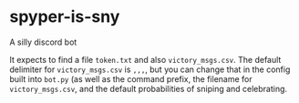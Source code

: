 # spyper-is-sny
A silly discord bot

It expects to find a file `token.txt` and also `victory_msgs.csv`. The default delimiter for `victory_msgs.csv` is `,,,`, but you can change that in the config built into `bot.py` (as well as the command prefix, the filename for `victory_msgs.csv`, and the default probabilities of sniping and celebrating.
